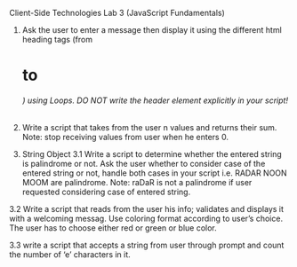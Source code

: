 Client-Side Technologies Lab 3
(JavaScript Fundamentals)
1. Ask the user to enter a message then display it using the different html heading tags (from <h1> to <h6>) using Loops. DO NOT write the header element explicitly in your script!

2. Write a script that takes from the user n values and returns their sum.
Note: stop receiving values from user when he enters 0.

3. String Object
3.1 Write a script to determine whether the entered string is palindrome or not. Ask the user whether to consider case of the entered string or not, handle both cases in your script
i.e. RADAR NOON MOOM are palindrome. Note: raDaR is not a palindrome if user requested considering case of entered string.

3.2 Write a script that reads from the user his info; validates and displays it with a welcoming messag.
Use coloring format according to user’s choice. The user has to choose either red or green or blue color.

3.3 write a script that accepts a string from user through prompt and count the number of ‘e’ characters in it.
